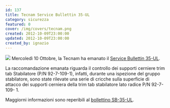 ```yaml
---
id: 137
title: Tecnam Service Bullettin 35-UL
category: sicurezza
featured: 0
cover: /img/covers/tecnam.png
created: 2012-10-09T23:00:00
updated: 2012-10-09T23:00:00
created_by: ignazio
---
```


<img src="/img/covers/tecnam.png" class="float-start mr-3 w-[200px]"/>
Mercoledì 10 Ottobre, la Tecnam ha emanato il <a href="/docs/Tecnam.SB035-UL.pdf" target="_blank" title="Tecnam SB 35 -UL">Service Bullettin 35-UL</a>.
 
La raccomandazione emanata riguarda il controllo dei supporti cerniere trim tab Stabilatore (P/N 92-7-109-1), infatti, durante una ispezione del gruppo stabilatore, sono state rilevate una serie di cricche sulla superficie di attacco dei supporti cerniera della trim tab stabilatore lato radice P/N 92-7-109- 1.
 
Maggiorni informazioni sono reperibili al <a href="/docs/Tecnam.SB035-UL.pdf" target="_blank" title="Tecnam SB 35 -UL">bollettino SB-35-UL</a>.
